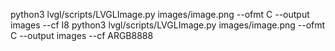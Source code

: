 python3 lvgl/scripts/LVGLImage.py images/image.png --ofmt C --output images --cf I8
python3 lvgl/scripts/LVGLImage.py images/image.png --ofmt C --output images --cf ARGB8888